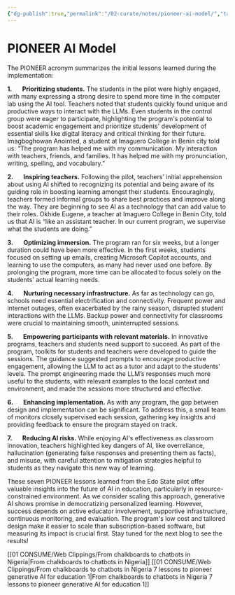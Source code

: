 ```yaml
---
{"dg-publish":true,"permalink":"/02-curate/notes/pioneer-ai-model/","tags":["ai","nigeria"]}
---
```



# PIONEER AI Model

The PIONEER acronym summarizes the initial lessons learned during the implementation:

**1.       Prioritizing students.** The students in the pilot were highly engaged, with many expressing a strong desire to spend more time in the computer lab using the AI tool. Teachers noted that students quickly found unique and productive ways to interact with the LLMs. Even students in the control group were eager to participate, highlighting the program's potential to boost academic engagement and prioritize students' development of essential skills like digital literacy and critical thinking for their future. Imagboghowan Anointed, a student at Imaguero College in Benin city told us: “The program has helped me with my communication. My interaction with teachers, friends, and families. It has helped me with my pronunciation, writing, spelling, and vocabulary.”  

**2.       Inspiring teachers.** Following the pilot, teachers’ initial apprehension about using AI shifted to recognizing its potential and being aware of its guiding role in boosting learning amongst their students. Encouragingly, teachers formed informal groups to share best practices and improve along the way. They are beginning to see AI as a technology that can add value to their roles. Okhide Eugene, a teacher at Imaguero College in Benin City, told us that AI is “like an assistant teacher. In our current program, we supervise what the students are doing.”

**3.       Optimizing immersion.** The program ran for six weeks, but a longer duration could have been more effective. In the first weeks, students focused on setting up emails, creating Microsoft Copilot accounts, and learning to use the computers, as many had never used one before. By prolonging the program, more time can be allocated to focus solely on the students' actual learning needs.

**4.       Nurturing necessary infrastructure.** As far as technology can go, schools need essential electrification and connectivity. Frequent power and internet outages, often exacerbated by the rainy season, disrupted student interactions with the LLMs. Backup power and connectivity for classrooms were crucial to maintaining smooth, uninterrupted sessions.  

**5.       Empowering participants with relevant materials.** In innovative programs, teachers and students need support to succeed. As part of the program, toolkits for students and teachers were developed to guide the sessions. The guidance suggested prompts to encourage productive engagement, allowing the LLM to act as a tutor and adapt to the students' levels. The prompt engineering made the LLM’s responses much more useful to the students, with relevant examples to the local context and environment, and made the sessions more structured and effective.

**6.       Enhancing implementation.** As with any program, the gap between design and implementation can be significant. To address this, a small team of monitors closely supervised each session, gathering key insights and providing feedback to ensure the program stayed on track.

**7.       Reducing AI risks.** While enjoying AI's effectiveness as classroom innovation, teachers highlighted key dangers of AI, like overreliance, hallucination (generating false responses and presenting them as facts), and misuse, with careful attention to mitigation strategies helpful to students as they navigate this new way of learning.

These seven PIONEER lessons learned from the Edo State pilot offer valuable insights into the future of AI in education, particularly in resource-constrained environment. As we consider scaling this approach, generative AI shows promise in democratizing personalized learning. However, success depends on active educator involvement, supportive infrastructure, continuous monitoring, and evaluation. The program's low cost and tailored design make it easier to scale than subscription-based software, but measuring its impact is crucial first. Stay tuned for the next blog to see the results!


[[01 CONSUME/Web Clippings/From chalkboards to chatbots in Nigeria\|From chalkboards to chatbots in Nigeria]]
[[01 CONSUME/Web Clippings/From chalkboards to chatbots in Nigeria 7 lessons to pioneer generative AI for education 1\|From chalkboards to chatbots in Nigeria 7 lessons to pioneer generative AI for education 1]]